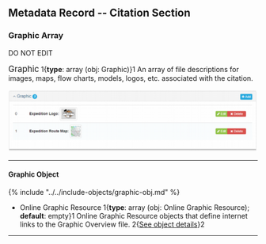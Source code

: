 ## Metadata Record -- Citation Section
### Graphic Array
DO NOT EDIT

<span class="md-panel" style="font-size: larger">Graphic</span> 1{**type**: array (obj: <span class="md-panel">Graphic</span>)}1 An array of file descriptions for images, maps, flow charts, models, logos, etc. associated with the citation.

![Graphic Array](/assets/reference/edit-objects/citation/graphic-array.png)

---

#### Graphic Object

{% include "../../include-objects/graphic-obj.md" %}

* <span class="md-element">Online Graphic Resource</span> 1{**type**: array (obj: <span class="md-panel">Online Graphic Resource</span>); **default**: empty}1 <span class="md-panel"> Online Graphic Resource</span> objects that define internet links to the <span class="md-panel">Graphic Overview</span> file. 2{[See object details](rce-panel.md)}2

---
